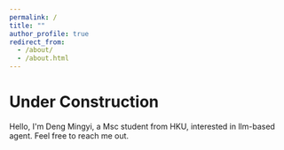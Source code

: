 ```yaml
---
permalink: /
title: ""
author_profile: true
redirect_from: 
  - /about/
  - /about.html
---
```


# Under Construction

Hello, I'm Deng Mingyi, a Msc student from HKU, interested in llm-based agent. Feel free to reach me out.